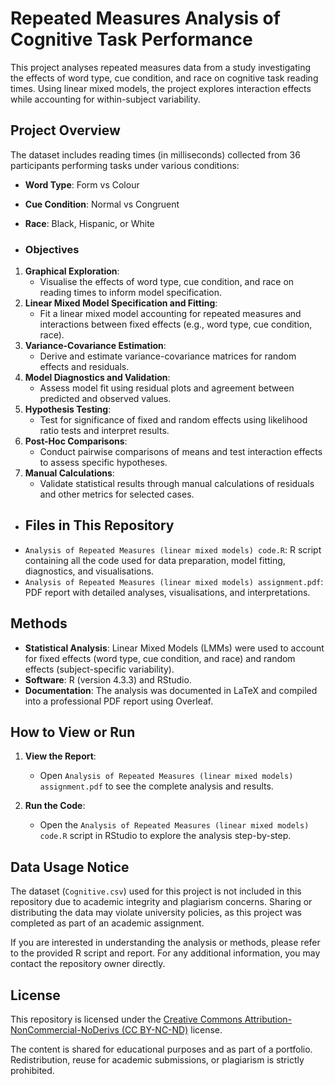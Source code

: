 # Repeated Measures Analysis of Cognitive Task Performance

This project analyses repeated measures data from a study investigating the effects of word type, cue condition, and race on cognitive task reading times. Using linear mixed models, the project explores interaction effects while accounting for within-subject variability.

## Project Overview

The dataset includes reading times (in milliseconds) collected from 36 participants performing tasks under various conditions:
- **Word Type**: Form vs Colour
- **Cue Condition**: Normal vs Congruent
- **Race**: Black, Hispanic, or White

- ### Objectives
1. **Graphical Exploration**:
   - Visualise the effects of word type, cue condition, and race on reading times to inform model specification.
2. **Linear Mixed Model Specification and Fitting**:
   - Fit a linear mixed model accounting for repeated measures and interactions between fixed effects (e.g., word type, cue condition, race).
3. **Variance-Covariance Estimation**:
   - Derive and estimate variance-covariance matrices for random effects and residuals.
4. **Model Diagnostics and Validation**:
   - Assess model fit using residual plots and agreement between predicted and observed values.
5. **Hypothesis Testing**:
   - Test for significance of fixed and random effects using likelihood ratio tests and interpret results.
6. **Post-Hoc Comparisons**:
   - Conduct pairwise comparisons of means and test interaction effects to assess specific hypotheses.
7. **Manual Calculations**:
   - Validate statistical results through manual calculations of residuals and other metrics for selected cases.

- ## Files in This Repository
- `Analysis of Repeated Measures (linear mixed models) code.R`: R script containing all the code used for data preparation, model fitting, diagnostics, and visualisations.
- `Analysis of Repeated Measures (linear mixed models) assignment.pdf`: PDF report with detailed analyses, visualisations, and interpretations.

## Methods
- **Statistical Analysis**: Linear Mixed Models (LMMs) were used to account for fixed effects (word type, cue condition, and race) and random effects (subject-specific variability).
- **Software**: R (version 4.3.3) and RStudio.
- **Documentation**: The analysis was documented in LaTeX and compiled into a professional PDF report using Overleaf.

## How to View or Run
1. **View the Report**:
   - Open `Analysis of Repeated Measures (linear mixed models) assignment.pdf` to see the complete analysis and results.

2. **Run the Code**:
   - Open the `Analysis of Repeated Measures (linear mixed models) code.R` script in RStudio to explore the analysis step-by-step.

## Data Usage Notice

The dataset (`Cognitive.csv`) used for this project is not included in this repository due to academic integrity and plagiarism concerns. Sharing or distributing the data may violate university policies, as this project was completed as part of an academic assignment. 

If you are interested in understanding the analysis or methods, please refer to the provided R script and report. For any additional information, you may contact the repository owner directly.

## License

This repository is licensed under the [Creative Commons Attribution-NonCommercial-NoDerivs (CC BY-NC-ND)](https://creativecommons.org/licenses/by-nc-nd/4.0/) license.

The content is shared for educational purposes and as part of a portfolio. Redistribution, reuse for academic submissions, or plagiarism is strictly prohibited.
